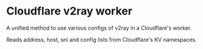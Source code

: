 # Cloudflare v2ray worker
A unified method to use various configs of v2ray in a Cloudflare's worker.

Reads address, host, sni and config lists from Cloudflare's KV namespaces.
